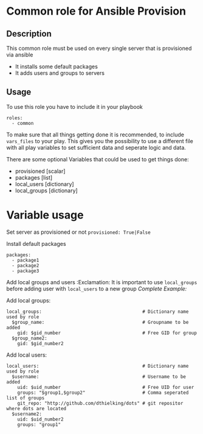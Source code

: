 # Common role for Ansible Provision
## Description
This common role must be used on every single server that is provisioned via ansible
- It installs some default packages
- It adds users and groups to servers

## Usage
To use this role you have to include it in your playbook
```
roles:
  - common
```

To make sure that all things getting done it is recommended, to include `vars_files` to your play. This gives you the possibility to use a different file with all play variables to set sufficient data and seperate logic and data.

There are some optional Variables that could be used to get things done:
- provisioned    [scalar]
- packages       [list]
- local_users    [dictionary]
- local_groups   [dictionary]

# Variable usage

Set server as provisioned or not
`provisioned: True|False`

Install default packages
```
packages:
  - package1
  - package2
  - package3
```

Add local groups and users
:Exclamation: It is important to use `local_groups` before adding user with `local_users` to a new group
*Complete Example:*

Add local groups:
```
local_groups:                                     # Dictionary name used by role
  $group_name:                                    # Groupname to be added
    gid: $gid_number                              # Free GID for group
  $group_name2:
    gid: $gid_number2
```

Add local users:
```
local_users:                                      # Dictionary name used by role
  $username:                                      # Username to be added
    uid: $uid_number                              # Free UID for user
    groups: "$group1,$group2"                     # Comma seperated list of groups
    git_repo: "http://github.com/dthielking/dots" # git repositor where dots are located
  $username2:
    uid: $uid_number2
    groups: "group1"
```
